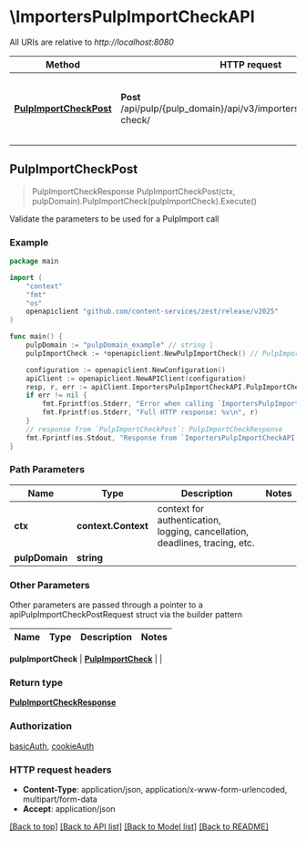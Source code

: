 # \ImportersPulpImportCheckAPI

All URIs are relative to *http://localhost:8080*

Method | HTTP request | Description
------------- | ------------- | -------------
[**PulpImportCheckPost**](ImportersPulpImportCheckAPI.md#PulpImportCheckPost) | **Post** /api/pulp/{pulp_domain}/api/v3/importers/core/pulp/import-check/ | Validate the parameters to be used for a PulpImport call



## PulpImportCheckPost

> PulpImportCheckResponse PulpImportCheckPost(ctx, pulpDomain).PulpImportCheck(pulpImportCheck).Execute()

Validate the parameters to be used for a PulpImport call



### Example

```go
package main

import (
	"context"
	"fmt"
	"os"
	openapiclient "github.com/content-services/zest/release/v2025"
)

func main() {
	pulpDomain := "pulpDomain_example" // string | 
	pulpImportCheck := *openapiclient.NewPulpImportCheck() // PulpImportCheck | 

	configuration := openapiclient.NewConfiguration()
	apiClient := openapiclient.NewAPIClient(configuration)
	resp, r, err := apiClient.ImportersPulpImportCheckAPI.PulpImportCheckPost(context.Background(), pulpDomain).PulpImportCheck(pulpImportCheck).Execute()
	if err != nil {
		fmt.Fprintf(os.Stderr, "Error when calling `ImportersPulpImportCheckAPI.PulpImportCheckPost``: %v\n", err)
		fmt.Fprintf(os.Stderr, "Full HTTP response: %v\n", r)
	}
	// response from `PulpImportCheckPost`: PulpImportCheckResponse
	fmt.Fprintf(os.Stdout, "Response from `ImportersPulpImportCheckAPI.PulpImportCheckPost`: %v\n", resp)
}
```

### Path Parameters


Name | Type | Description  | Notes
------------- | ------------- | ------------- | -------------
**ctx** | **context.Context** | context for authentication, logging, cancellation, deadlines, tracing, etc.
**pulpDomain** | **string** |  | 

### Other Parameters

Other parameters are passed through a pointer to a apiPulpImportCheckPostRequest struct via the builder pattern


Name | Type | Description  | Notes
------------- | ------------- | ------------- | -------------

 **pulpImportCheck** | [**PulpImportCheck**](PulpImportCheck.md) |  | 

### Return type

[**PulpImportCheckResponse**](PulpImportCheckResponse.md)

### Authorization

[basicAuth](../README.md#basicAuth), [cookieAuth](../README.md#cookieAuth)

### HTTP request headers

- **Content-Type**: application/json, application/x-www-form-urlencoded, multipart/form-data
- **Accept**: application/json

[[Back to top]](#) [[Back to API list]](../README.md#documentation-for-api-endpoints)
[[Back to Model list]](../README.md#documentation-for-models)
[[Back to README]](../README.md)

